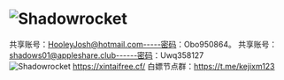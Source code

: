# ![Shadowrocket](https://user-images.githubusercontent.com/98630054/183797510-e64b45a5-dbda-49cf-97ff-d14338f4d33d.png)
共享账号：HooleyJosh@hotmail.com-----密码：Obo950864。
共享账号：shadows01@appleshare.club------密码：Uwq358127  
![Shadowrocket](https://user-images.githubusercontent.com/98630054/183798534-b04fe410-6025-48a4-b932-9b8c42bb906f.png)
https://xintaifree.cf/
白嫖节点群：https://t.me/kejixm123
